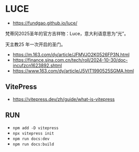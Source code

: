 # LUCE

- https://fundgao.github.io/luce/

梵蒂冈2025圣年的官方吉祥物：Luce，意大利语意思为“光”。

天主教25 年一次开启的圣门。

- https://m.163.com/dy/article/JFMVJO2K0526FP3N.html
- https://finance.sina.com.cn/tech/roll/2024-10-30/doc-incufzcn1623892.shtml
- https://www.163.com/dy/article/J5VIT1990525SGMA.html

## VitePress

- https://vitepress.dev/zh/guide/what-is-vitepress

## RUN

- `npm add -D vitepress`
- `npx vitepress init`
- `npm run docs:dev`
- `npm run docs:build`
